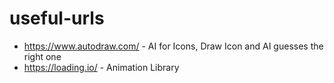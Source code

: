 # useful-urls

- https://www.autodraw.com/ - AI for Icons, Draw Icon and AI guesses the right one
- https://loading.io/ - Animation Library
